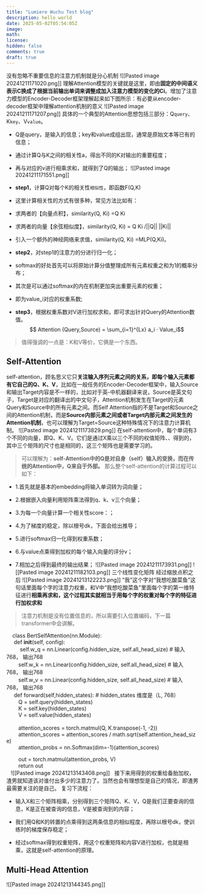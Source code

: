 ```yaml
---
title: "Lumiere Wuchu Test blog"
description: hello world
date: 2025-05-02T05:54:05Z
image: 
math: 
license: 
hidden: false
comments: true
draft: true
---
```


没有忽略不重要信息的注意力机制就是分心机制
![[Pasted image 20241211171020.png]]
理解Attention模型的关键就是这里，即由**固定的中间语义表示C换成了根据当前输出单词来调整成加入注意力模型的变化的Ci**。增加了注意力模型的Encoder-Decoder框架理解起来如下图所示：有必要从encoder-decoder框架中理解attention机制的意义
![[Pasted image 20241211171207.png]]
具体的一个典型的Attention思想包括三部分：Q`query`、K`key`、V`value`。
- Q是query，是输入的信息；key和value成组出现，通常是原始文本等已有的信息；
- 通过计算Q与K之间的相关性a，得出不同的K对输出的重要程度；
- 再与对应的v进行相乘求和，就得到了Q的输出；
![[Pasted image 20241211171551.png]]
- **step1**，计算Q对每个K的相关性`相似性`，即函数F(Q,K)

- 这里计算相关性的方式有很多种，常见方法比如有：
- 求两者的【向量点积】，similarity(Q, Ki) =Q Ki  
- 求两者的向量【余弦相似度】，similarity(Q, Ki) = Q Ki /||Q|| ||Ki||
- 引入一个额外的神经网络来求值，similarity(Q, Ki) =MLP(Q,Ki)。
    
- **step2**，对step1的注意力的分进行归一化；
- softmax的好处首先可以将原始计算分值整理成所有元素权重之和为1的概率分布；
- 其次是可以通过softmax的内在机制更加突出重要元素的权重；
- 即为value_i对应的权重系数;
    
- **step3**，根据权重系数对V进行加权求和，即可求出针对Query的Attention数值。
    $$ Attention (Query,Source) = \sum_{i=1}^{Lx} a_i · Value_i$$

> 值得强调的一点是：K和V等价，它俩是一个东西。
## Self-Attention
self-attention，顾名思义它只**关注输入序列元素之间的关系，即每个输入元素都有它自己的Q、K、V**，比如在一般任务的Encoder-Decoder框架中，输入Source和输出Target内容是不一样的，比如对于英-中机器翻译来说，Source是英文句子，Target是对应的翻译出的中文句子，Attention机制发生在Target的元素Query和Source中的所有元素之间。而Self Attention指的不是Target和Source之间的Attention机制，而是**Source内部元素之间或者Target内部元素之间发生的Attention机制**，也可以理解为Target=Source这种特殊情况下的注意力计算机制。
![[Pasted image 20241211173829.png]]
在self-attention中，每个单词有3个不同的向量，即Q、K、V。它们是通过X乘以三个不同的权值矩阵、、得到的，其中三个矩阵的尺寸也是相同的，这三个矩阵也是需要学习的。

> 可以理解为：**self-Attention中的Q是对自身（self）输入的变换，而在传统的Attention中，Q来自于外部。**
那么整个self-attention的计算过程可以如下：

- 1.首先就是基本的embedding将输入单词转为词向量；
    
- 2.根据嵌入向量利用矩阵乘法得到q、k、v三个向量；
    
- 3.为每一个向量计算一个相关性score：；
    
- 4.为了梯度的稳定，除以根号dk，下面会给出推导；
    
- 5.进行softmax归一化得到权重系数；
    
- 6.与value点乘得到加权的每个输入向量的评分v；
    
- 7.相加之后得到最终的输出结果；
![[Pasted image 20241211173931.png]]
![[Pasted image 20241211182103.png]]
三个线性变化矩阵
经过缩放点积之后
![[Pasted image 20241213122223.png]]
“我”这个字对“我想吃酸菜鱼”这句话里面每个字的注意力权重，和V中“我想吃酸菜鱼”里面每个字的第一维特征进行**相乘再求和，这个过程其实就相当于用每个字的权重对每个字的特征进行加权求和**
>注意力机制是没有位置信息的，所以需要引入位置编码，下一篇transformer中会讲解。


    class BertSelfAttention(nn.Module):  
       def __init__(self, config):  
         self.w_q = nn.Linear(config.hidden_size, self.all_head_size) # 输入768， 输出768  
        self.w_k = nn.Linear(config.hidden_size, self.all_head_size) # 输入768， 输出768  
        self.w_v = nn.Linear(config.hidden_size, self.all_head_size) # 输入768， 输出768  
      def forward(self,hidden_states): # hidden_states 维度是（L, 768）  
        Q = self.query(hidden_states)  
        K = self.key(hidden_states)  
        V = self.value(hidden_states)  
          
        attention_scores = torch.matmul(Q, K.transpose(-1, -2))  
        attention_scores = attention_scores / math.sqrt(self.attention_head_size)  
        attention_probs = nn.Softmax(dim=-1)(attention_scores)  
  
        out = torch.matmul(attention_probs, V)  
        return out
      
   ![[Pasted image 20241213143408.png]]
 
接下来用得到的权重给备胎加权，渣男就知道该对谁付出多少的注意力了。当然也会有理想型是自己的情况，即渣男最需要关注的是自己。
复习下流程：

- 输入X和三个矩阵相乘，分别得到三个矩阵Q、K、V，Q是我们正要查询的信息，K是正在被查询的信息，V是被查询到的内容；
    
- 我们用Q和K的转置的点乘得到这两条信息的相似程度，再除以根号dk，使训练时的梯度保存稳定；
    
- 经过softmax得到权重矩阵，用这个权重矩阵和内容V进行加权，也就是相乘，这就是self-attention的原理。

## Multi-Head Attention
![[Pasted image 20241213144345.png]]
